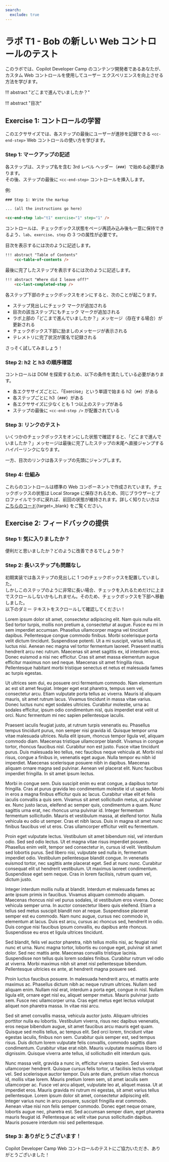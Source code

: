 ```yaml
---
search:
  exclude: true
---
```

# ラボ T1 - Bob の新しい Web コントロールのテスト

このラボでは、Copilot Developer Camp のコンテンツ開発者であるあなたが、カスタム Web コントロールを使用してユーザー エクスペリエンスを向上させる方法を学びます。

!!! abstract "どこまで進んでいましたか？"
    <cc-last-completed-step />

!!! abstract "目次"
    <cc-table-of-contents />

## Exercise 1: コントロールの学習

このエクササイズでは、各ステップの最後にユーザーが進捗を記録できる `<cc-end-step>` Web コントロールの使い方を学びます。

### Step 1: マークアップの記述

各ステップは、ステップ名を含む 3rd レベル ヘッダー（`###`）で始める必要があります。  
その後、ステップの最後に `<cc-end-step>` コントロールを挿入します。

例:

~~~html
### Step 1: Write the markup

... (all the instructions go here)

<cc-end-step lab="t1" exercise="1" step="1" />
~~~

コントロールは、チェックボックス状態をページ再読み込み後も一意に保持できるよう、`lab`、`exercise`、`step` の 3 つの属性が必要です。

目次を表示するには次のように記述します。

~~~html
!!! abstract "Table of Contents"
    <cc-table-of-contents />
~~~

最後に完了したステップを表示するには次のように記述します。

~~~html
!!! abstract "Where did I leave off?"
    <cc-last-completed-step />
~~~

各ステップ下部のチェックボックスをオンにすると、次のことが起こります。

* ステップ見出しにチェック マークが追加される  
* 目次の該当ステップにもチェック マークが追加される  
* ラボ上部の「どこまで進んでいましたか？」メッセージ（存在する場合）が更新される  
* チェックボックス下部に励ましのメッセージが表示される  
* テレメトリに完了状況が匿名で記録される  

さっそく試してみましょう！

<cc-end-step lab="t1" exercise="1" step="1" />

### Step 2: h2 と h3 の順序確認

コントロールは DOM を探索するため、以下の条件を満たしている必要があります。

 - 各エクササイズごとに、「Exercise」という単語で始まる h2（`##`）がある  
 - 各ステップごとに h3（`###`）がある  
 - 各エクササイズに少なくとも 1 つ以上のステップがある  
 - ステップの最後に `<cc-end-step />` が配置されている  

<cc-end-step lab="t1" exercise="1" step="2" />

### Step 3: リンクのテスト

いくつかのチェックボックスをオンにした状態で確認すると、「どこまで進んでいましたか？」メッセージは最後に完了したステップの末尾へ直接ジャンプするハイパーリンクになります。

一方、目次のリンクは各ステップの先頭にジャンプします。

<cc-end-step lab="t1" exercise="1" step="3" />

### Step 4: 仕組み

これらのコントロールは標準の Web コンポーネントで作成されています。チェックボックスの状態は Local Storage に保存されるため、同じブラウザーとプロファイルでラボに戻れば、前回の状態が維持されます。詳しく知りたい方は [こちらのコード](https://github.com/microsoft/copilot-camp/blob/main/docs/javascripts/cc-lab-step.js){target=_blank} をご覧ください。

<cc-end-step lab="t1" exercise="1" step="4" />

## Exercise 2: フィードバックの提供

### Step 1: 気に入りましたか？

便利だと思いましたか？どのように改善できるでしょうか？

<cc-end-step lab="t1" exercise="2" step="1" />

### Step 2: 長いステップも問題なし

初期実装では各ステップの見出しに 1 つのチェックボックスを配置していました。  
しかしこのステップのように非常に長い場合、チェックを入れるためだけに上までスクロールしないかもしれません。そのため、チェックボックスを下部へ移動しました。  
以下のダミー テキストをスクロールして確認してください！

Lorem ipsum dolor sit amet, consectetur adipiscing elit. Nam quis nulla elit. Sed tortor turpis, mollis non pretium a, consectetur at augue. Fusce eu mi in sem imperdiet accumsan. Phasellus ullamcorper magna vel tincidunt dapibus. Pellentesque congue commodo finibus. Morbi scelerisque porta velit dictum tincidunt. Suspendisse potenti. Ut a mi suscipit, varius tellus id, luctus nisi. Aenean nec magna vel tortor fermentum laoreet. Praesent mattis hendrerit arcu nec rutrum. Maecenas sit amet sagittis ex, id interdum eros. Donec euismod a nisi nec efficitur. Cras sit amet massa elementum augue efficitur maximus non sed neque. Maecenas sit amet fringilla risus. Pellentesque habitant morbi tristique senectus et netus et malesuada fames ac turpis egestas.

Ut ultrices sem dui, eu posuere orci fermentum commodo. Nam elementum ac est sit amet feugiat. Integer eget erat pharetra, tempus sem vel, consectetur arcu. Etiam vulputate porta tellus ac viverra. Mauris id aliquam mauris, sit amet rutrum lacus. Vivamus tincidunt in massa vitae varius. Donec luctus nunc eget sodales ultricies. Curabitur molestie, urna ac sodales efficitur, ipsum odio condimentum nisl, quis imperdiet erat velit ut orci. Nunc fermentum mi nec sapien pellentesque iaculis.

Praesent iaculis feugiat justo, at rutrum turpis venenatis eu. Phasellus tempus tincidunt purus, non semper nisi gravida id. Quisque tempor urna vitae malesuada ultrices. Nulla elit ipsum, rhoncus tempor ligula vel, aliquam commodo diam. Maecenas tristique ullamcorper blandit. Vivamus in congue tortor, rhoncus faucibus nisl. Curabitur non est justo. Fusce vitae tincidunt purus. Duis malesuada leo tellus, nec faucibus neque vehicula at. Morbi nisl risus, congue a finibus in, venenatis eget augue. Nulla tempor eu nibh id imperdiet. Maecenas scelerisque posuere nibh in dapibus. Maecenas aliquam ornare magna sed pulvinar. Aenean vel placerat elit. Nunc faucibus imperdiet fringilla. In sit amet ipsum lectus.

Morbi in congue sem. Duis suscipit enim eu erat congue, a dapibus tortor fringilla. Cras at purus gravida leo condimentum molestie id ut sapien. Morbi in eros a magna finibus efficitur quis ac lacus. Curabitur vitae elit et felis iaculis convallis a quis sem. Vivamus sit amet sollicitudin metus, ut pulvinar ex. Nunc justo lacus, eleifend ac semper quis, condimentum a quam. Nunc sagittis urna erat, nec rhoncus urna pulvinar id. Integer fermentum fermentum sollicitudin. Mauris et vestibulum massa, at eleifend tortor. Nulla vehicula eu odio ut semper. Cras et nibh lacus. Duis in magna sit amet nunc finibus faucibus vel ut eros. Cras ullamcorper efficitur velit eu fermentum.

Proin eget vulputate lectus. Vestibulum sit amet bibendum nisl, vel interdum odio. Sed sed odio lectus. Ut et magna vitae risus imperdiet posuere. Phasellus enim velit, tempor sed consectetur in, cursus id velit. Vestibulum sed lobortis purus. Sed libero nisi, vulputate sed nulla in, fermentum imperdiet odio. Vestibulum pellentesque blandit congue. In venenatis euismod tortor, nec sagittis ante placerat eget. Sed at nunc nunc. Curabitur consequat elit ut hendrerit vestibulum. Ut maximus laoreet condimentum. Suspendisse eget sem neque. Cras in lorem facilisis, rutrum quam vel, dictum justo.

Integer interdum mollis nulla at blandit. Interdum et malesuada fames ac ante ipsum primis in faucibus. Vivamus aliquam commodo aliquam. Maecenas rhoncus nisl vel purus sodales, id vestibulum eros viverra. Donec vehicula semper urna. In auctor consectetur libero quis eleifend. Etiam a tellus sed metus suscipit blandit non at neque. Suspendisse placerat semper est eu commodo. Nam nunc augue, cursus nec commodo in, elementum at lacus. Duis est arcu, cursus ac rhoncus sed, hendrerit in odio. Duis congue nisi faucibus ipsum convallis, eu dapibus ante rhoncus. Suspendisse eu eros et ligula ultrices tincidunt.

Sed blandit, felis vel auctor pharetra, nibh tellus mollis nisi, ac feugiat nisl nunc et urna. Nunc magna tortor, lobortis eu congue eget, pulvinar sit amet dolor. Sed nec mattis ante. Maecenas convallis tristique lacinia. Suspendisse non tellus quis lorem sodales finibus. Curabitur rutrum vel odio at viverra. Morbi maximus nibh sit amet nisl pellentesque bibendum. Pellentesque ultricies ex ante, at hendrerit magna posuere sed.

Proin luctus faucibus posuere. In malesuada hendrerit arcu, et mattis ante maximus ac. Phasellus dictum nibh ac neque rutrum ultrices. Nullam sed aliquam enim. Nullam nisl erat, interdum a porta eget, congue in nisl. Nullam ligula elit, ornare eget nisl eu, aliquet semper metus. Mauris pulvinar justo sem. Fusce nec ullamcorper urna. Cras eget metus eget lectus volutpat aliquet non pharetra massa. In vitae nisi arcu.

Sed sit amet convallis massa, vehicula auctor justo. Aliquam ultricies porttitor nulla eu lobortis. Vestibulum viverra, risus nec dapibus venenatis, eros neque bibendum augue, sit amet faucibus arcu mauris eget quam. Quisque sed mollis tellus, ac tempus elit. Sed orci lorem, tincidunt vitae egestas iaculis, finibus non sem. Curabitur quis semper est, sed tempus risus. Duis dictum lorem vulputate felis convallis, commodo sagittis diam condimentum. Curabitur vitae erat nibh. Mauris vulputate maximus libero id dignissim. Quisque viverra ante tellus, id sollicitudin elit interdum quis.

Nunc massa velit, gravida a nunc in, efficitur viverra sapien. Sed viverra ullamcorper hendrerit. Quisque cursus felis tortor, ut facilisis lectus volutpat vel. Sed scelerisque auctor tempor. Duis ante diam, pretium vitae rhoncus id, mollis vitae lorem. Mauris pretium lorem sem, sit amet iaculis sem ullamcorper ac. Fusce vel arcu aliquet, vulputate leo at, aliquet massa. Ut at imperdiet eros. Mauris gravida mi rutrum mi egestas, sit amet varius tellus pellentesque. Lorem ipsum dolor sit amet, consectetur adipiscing elit. Integer varius nunc in arcu posuere, suscipit fringilla erat commodo. Aenean vitae nisi non felis semper commodo. Donec eget neque ornare, lobortis augue nec, pharetra est. Sed accumsan semper diam, eget pharetra mauris feugiat id. Pellentesque ac velit vitae purus sollicitudin dapibus. Mauris posuere interdum nisi sed pellentesque.

<cc-end-step lab="t1" exercise="2" step="2" />

### Step 3: ありがとうございます！

Copilot Developer Camp Web コントロールのテストにご協力いただき、ありがとうございました！

<cc-end-step lab="t1" exercise="2" step="3" />